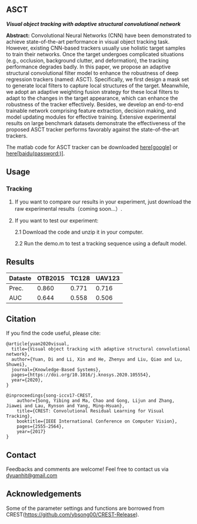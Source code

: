 ## ASCT
***Visual object tracking with adaptive structural convolutional network***

**Abstract:** Convolutional Neural Networks (CNN) have been demonstrated to achieve state-of-the-art performance in visual object tracking task. However, existing CNN-based trackers usually use holistic target samples
to train their networks. Once the target undergoes complicated situations (e.g., occlusion, background clutter, and deformation), the tracking performance degrades badly. In this paper, we propose an adaptive structural convolutional filter model to enhance the robustness of deep regression trackers (named: ASCT). Specifically, we first design a mask set to generate local filters to capture local structures of the target. Meanwhile, we adopt an adaptive weighting fusion strategy for these local filters to adapt to the changes in the target appearance, which can enhance the robustness of the tracker effectively. Besides, we develop an end-to-end trainable network comprising feature extraction, decision making, and model updating modules for effective training. Extensive experimental results on large benchmark datasets demonstrate the effectiveness of the proposed ASCT tracker performs favorably against the state-of-the-art trackers.

The matlab code for ASCT tracker can be downloaded [here[google]]() or [here[baidu(password:)]]().

## Usage
### Tracking
1. If you want to compare our results in your experiment, just download the raw experimental results（coming soon...）.
2. If you want to test our experiment:

   2.1 Download the code and unzip it in your computer.
   
   2.2 Run the demo.m to test a tracking sequence using a default model.
   


## Results
| Dataste | OTB2015 | TC128 | UAV123 |
| --------| ------- | ------ | ----- | 
| Prec.   | 0.860   | 0.771  | 0.716 |
| AUC     | 0.644   | 0.558  | 0.506 | 


## Citation
If you find the code useful, please cite:
```
@article{yuan2020visual,
  title={Visual object tracking with adaptive structural convolutional network},
  author={Yuan, Di and Li, Xin and He, Zhenyu and Liu, Qiao and Lu, Shuwei},
  journal={Knowledge-Based Systems},
  pages={https://doi.org/10.1016/j.knosys.2020.105554},
  year={2020},
}

@inproceedings{song-iccv17-CREST,
    author={Song, Yibing and Ma, Chao and Gong, Lijun and Zhang, Jiawei and Lau, Rynson and Yang, Ming-Hsuan}, 
    title={CREST: Convolutional Residual Learning for Visual Tracking}, 
    booktitle={IEEE International Conference on Computer Vision},
    pages={2555-2564},
    year={2017}
}

```

## Contact
Feedbacks and comments are welcome! Feel free to contact us via dyuanhit@gmail.com


## Acknowledgements
Some of the parameter settings and functions are borrowed from CREST(https://github.com/ybsong00/CREST-Release). 
